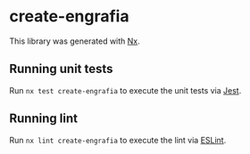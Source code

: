 # create-engrafia

This library was generated with [Nx](https://nx.dev).

## Running unit tests

Run `nx test create-engrafia` to execute the unit tests via [Jest](https://jestjs.io).

## Running lint

Run `nx lint create-engrafia` to execute the lint via [ESLint](https://eslint.org/).
